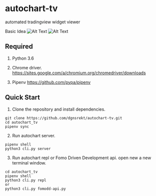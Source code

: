 # autochart-tv
automated tradingview widget viewer

Basic Idea
![Alt Text](https://github.com/dgnsrekt/autochart-tv/blob/master/doc/img/autochart1.gif)
![Alt Text](https://github.com/dgnsrekt/autochart-tv/blob/master/doc/img/autochart2.gif)

## Required
1. Python 3.6

2. Chrome driver.
https://sites.google.com/a/chromium.org/chromedriver/downloads

3. Pipenv
https://github.com/pypa/pipenv



## Quick Start
1. Clone the repository and install dependencies.
```
git clone https://github.com/dgnsrekt/autochart-tv.git
cd autochart_tv
pipenv sync
```
2. Run autochart server.
```
pipenv shell
python3 cli.py server
```
3. Run autochart repl or Fomo Driven Development api.
open new a new terminal window.
```
cd autochart_tv
pipenv shell
python3 cli.py repl
or
python3 cli.py fomodd-api.py
```

